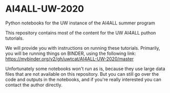 # AI4ALL-UW-2020
Python notebooks for the UW instance of the AI4ALL summer program

This repository contains most of the content for the UW AI4ALL puthon tutorials.

We will provide you with instructions on running these tutorials.
Primarily, you will be running things on BINDER, using the following link: https://mybinder.org/v2/gh/uwtcat/AI4ALL-UW-2020/master

Unfortunately some notebooks won't run as is, because they use large data files that are not available on this repository. But you can still go over the code and outputs in the notebooks, and if you're really interested you can contact the author directly.
